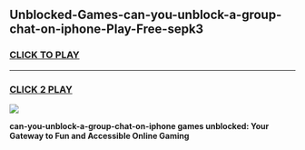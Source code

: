 
## Unblocked-Games-can-you-unblock-a-group-chat-on-iphone-Play-Free-sepk3
<h3>
<a href="https://premium76.site?title=can-you-unblock-a-group-chat-on-iphone&ref=21A">CLICK TO PLAY</a></h3>
<hr>

<h3>
<a href="https://premium76.site?title=can-you-unblock-a-group-chat-on-iphone&ref=21A">CLICK 2 PLAY</a>
  
</h3>

<a href="https://premium76.site?title=can-you-unblock-a-group-chat-on-iphone&ref=21A"><img src="https://clearcache.store/games.png"></a>


**can-you-unblock-a-group-chat-on-iphone games unblocked: Your Gateway to Fun and Accessible Online Gaming**
